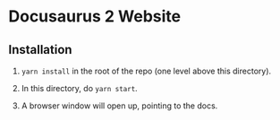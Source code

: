 # Docusaurus 2 Website

## Installation

1. `yarn install` in the root of the repo (one level above this directory).

2. In this directory, do `yarn start`.

3. A browser window will open up, pointing to the docs.
